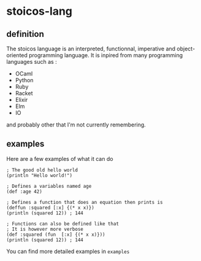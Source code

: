 # stoicos-lang

## definition

The stoicos language is an interpreted, functionnal, imperative and object-oriented programming language.
It is inpired from many programming languages such as :
- OCaml
- Python
- Ruby
- Racket
- Elixir
- Elm
- IO

and probably other that I'm not currently remembering.

## examples

Here are a few examples of what it can do

```
; The good old hello world
(println "Hello world!")

; Defines a variables named age
(def :age 42)

; Defines a function that does an equation then prints is
(deffun :squared [:x] {(* x x)})
(println (squared 12)) ; 144

; Functions can also be defined like that
; It is however more verbose
(def :squared (fun  [:x] {(* x x)}))
(println (squared 12)) ; 144
```

You can find more detailed examples in `examples`
